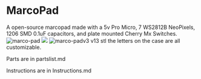 # MarcoPad
A open-source marcopad made with a 5v Pro Micro, 7 WS2812B NeoPixels, 1206 SMD 0.1uF capacitors, and plate mounted Cherry Mx Switches.
![marco-pad](https://user-images.githubusercontent.com/101529953/209452028-917da04b-fb9a-4805-8f6c-c6db0bcd4005.jpg)
![](https://github.com/KO-engineering/MarcoPad/blob/main/marco-padv3%20v13.gif)
![marco-padv3 v13 stl](https://user-images.githubusercontent.com/101529953/209478558-5556ec47-1ff2-4dc9-b24c-edec57936c4a.png)
the letters on the case are all customizable.

Parts are in partslist.md

Instructions are in Instructions.md
